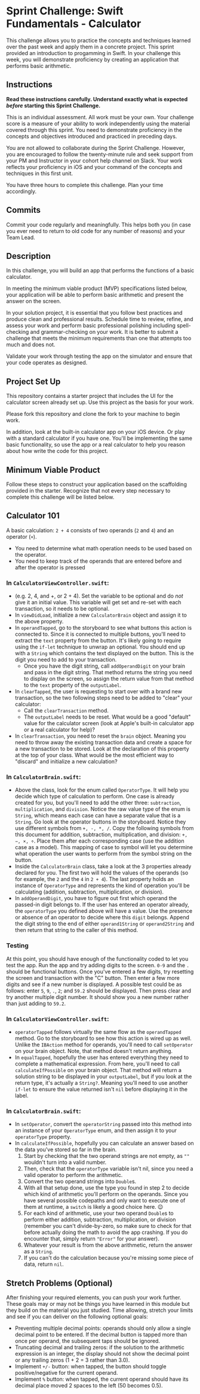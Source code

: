 # Sprint Challenge: Swift Fundamentals - Calculator

This challenge allows you to practice the concepts and techniques learned over the past week and apply them in a concrete project. This sprint provided an introduction to progamming in Swift. In your challenge this week, you will demonstrate proficiency by creating an application that performs basic arithmetic.

## Instructions

**Read these instructions carefully. Understand exactly what is expected _before_ starting this Sprint Challenge.**

This is an individual assessment. All work must be your own. Your challenge score is a measure of your ability to work independently using the material covered through this sprint. You need to demonstrate proficiency in the concepts and objectives introduced and practiced in preceding days.

You are not allowed to collaborate during the Sprint Challenge. However, you are encouraged to follow the twenty-minute rule and seek support from your PM and Instructor in your cohort help channel on Slack. Your work reflects your proficiency in iOS and your command of the concepts and techniques in this first unit.

You have three hours to complete this challenge. Plan your time accordingly.

## Commits

Commit your code regularly and meaningfully. This helps both you (in case you ever need to return to old code for any number of reasons) and your Team Lead.

## Description

In this challenge, you will build an app that performs the functions of a basic calculator.

In meeting the minimum viable product (MVP) specifications listed below, your application will be able to perform basic arithmetic and present the answer on the screen.

In your solution project, it is essential that you follow best practices and produce clean and professional results. Schedule time to review, refine, and assess your work and perform basic professional polishing including spell-checking and grammar-checking on your work. It is better to submit a challenge that meets the minimum requirements than one that attempts too much and does not.

Validate your work through testing the app on the simulator and ensure that your code operates as designed.

## Project Set Up

This repository contains a starter project that includes the UI for the calculator screen already set up. Use this project as the basis for your work.

Please fork this repository and clone the fork to your machine to begin work.

In addition, look at the built-in calculator app on your iOS device. Or play with a standard calculator if you have one. You'll be implementing the same basic functionality, so use the app or a real calculator to help you reason about how write the code for this project.

## Minimum Viable Product

Follow these steps to construct your application based on the scaffolding provided in the starter. Recognize that not every step necessary to complete this challenge will be listed below.

## Calculator 101

A basic calculation: `2 + 4` consists of two operands (`2` and `4`) and an operator (`+`). 

* You need to determine what math operation needs to be used based on the operator.
* You need to keep track of the operands that are entered before and after the operator is pressed

### In `CalculatorViewController.swift`:
*    (e.g. 2, 4, and +, or 2 + 4). Set the variable to be optional and do _not_ give it an initial value. This variable will get set and re-set with each transaction, so it needs to be optional.
* In `viewDidLoad`, initialize a new `CalculatorBrain` object and assign it to the above property.
* In `operandTapped`, go to the storyboard to see what buttons this action is connected to. Since it is connected to multiple buttons, you'll need to extract the `text` property from the button. It's likely going to require using the `if-let` technique to unwrap an optional. You should end up with a `String` which contains the text displayed on the button. This is the digit you need to add to your transaction.
    * Once you have the digit string, call `addOperandDigit` on your brain and pass in the digit string. That method returns the string you need to display on the screen, so assign the return value from that method to the `text` property of the `outputLabel`.
* In `clearTapped`, the user is requesting to start over with a brand new transaction, so the two following steps need to be added to "clear" your calculator:
    * Call the `clearTransaction` method.
    * The `outputLabel` needs to be reset. What would be a good "default" value for the calculator screen (look at Apple's built-in calculator app or a real calculator for help)?
* In `clearTransaction`, you need to reset the `brain` object. Meaning you need to throw away the existing transaction data and create a space for a new transaction to be stored. Look at the declaration of this property at the top of your class. What would be the most efficient way to "discard" and initialize a new calculation?

### In `CalculatorBrain.swift`:
* Above the class, look for the enum called `OperatorType`. It will help you decide which type of calculation to perform. One case is already created for you, but you'll need to add the other three: `subtraction`, `multiplication`, and `division`. Notice the raw value type of the enum is `String`, which means each case can have a separate value that is a `String`. Go look at the operator buttons in the storyboard. Notice they use different symbols from `+, -, *, /`. Copy the following symbols from this document for addition, subtraction, multiplication, and division: `+, −, ×, ÷`. Place them after each corresponding case (use the addition case as a model). This mapping of case to symbol will let you determine what operation the user wants to perform from the symbol string on the button.
* Inside the `CalculatorBrain` class, take a look at the 3 properties already declared for you. The first two will hold the values of the operands (so for example, the `2` and the `4` in `2 + 4`). The last property holds an instance of `OperatorType` and represents the kind of operation you'll be calculating (addition, subtraction, multiplication, or division).
* In `addOperandDigit`, you have to figure out first which operand the passed-in digit belongs to. If the user has entered an operator already, the `operatorType` you defined above will have a value. Use the presence or absence of an operator to decide where this `digit` belongs. Append the digit string to the end of either `operand1String` or `operand2String` and then return that string to the caller of this method.

### Testing
At this point, you should have enough of the functionality coded to let you test the app. Run the app and try adding digits to the screen. `0-9` and the `.` should be functional buttons. Once you've entered a few digits, try resetting the screen and transaction with the "C" button. Then enter a few more digits and see if a new number is displayed. A possible test could be as follows: enter `5`, `9`, `.`, `2`; and `59.2` should be displayed. Then press clear and try another multiple digit number. It should show you a new number rather than just adding to `59.2`.

### In `CalculatorViewController.swift`:
* `operatorTapped` follows virtually the same flow as the `operandTapped` method. Go to the storyboard to see how this action is wired up as well. Unlike the `IBAction` method for operands, you'll need to call `setOperator` on your brain object. Note, that method doesn't return anything.
* In `equalTapped`, hopefully the user has entered everything they need to complete a mathematical expression. From here, you'll need to call `calculateIfPossible` on your brain object. That method will return a solution string to be displayed in your `outputLabel`, but if you look at the return type, it's actually a `String?`. Meaning you'll need to use another `if-let` to ensure the value returned isn't `nil` before displaying it in the label.

### In `CalculatorBrain.swift`:
* In `setOperator`, convert the `operatorString` passed into this method into an instance of your `OperatorType` enum, and then assign it to your `operatorType` property.
* In `calculateIfPossible`, hopefully you can calculate an answer based on the data you've stored so far in the brain.
    1. Start by checking that the two operand strings are not empty, as `""` wouldn't turn into a valid number.
    2. Then, check that the `operatorType` variable isn't nil, since you need a valid operator to perform the arithmetic.
    3. Convert the two operand strings into `Double`s.
    4. With all that setup done, use the type you found in step 2 to decide which kind of arithmetic you'll perform on the operands. Since you have several possible codepaths and only want to execute one of them at runtime, a `switch` is likely a good choice here. 😉
    5. For each kind of arithmetic, use your two operand `Double`s to perform either addition, subtraction, multiplication, or division (remember you can't divide-by-zero, so make sure to check for that before actually doing the math to avoid the app crashing. If you do encounter that, simply return `"Error"` for your answer).
    6. Whatever your result is from the above arithmetic, return the answer as a `String`.
    7. If you can't do the calculation because you're missing some piece of data, return `nil`.

## Stretch Problems (Optional)

After finishing your required elements, you can push your work further. These goals may or may not be things you have learned in this module but they build on the material you just studied. Time allowing, stretch your limits and see if you can deliver on the following optional goals:

* Preventing multiple decimal points: operands should only allow a single decimal point to be entered. If the decimal button is tapped more than once per operand, the subsequent taps should be ignored.
* Truncating decimal and trailing zeros: if the solution to the arithmetic expression is an integer, the display should not show the decimal point or any trailing zeros (1 + 2 = 3 rather than 3.0).
* Implement `+/-` button: when tapped, the button should toggle positive/negative for the current operand.
* Implement `%` button: when tapped, the current operand should have its decimal place moved 2 spaces to the left (50 becomes 0.5).
